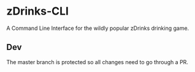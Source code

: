 # zDrinks-CLI
A Command Line Interface for the wildly popular zDrinks drinking game.


## Dev
The master branch is protected so all changes need to go through a PR.